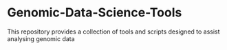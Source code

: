 # Genomic-Data-Science-Tools
This repository provides a collection of tools and scripts designed to assist analysing genomic data
